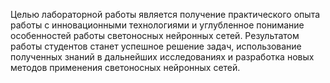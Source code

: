 Целью лабораторной работы является получение практического опыта работы с инновационными технологиями и углубленное понимание особенностей работы светоносных нейронных сетей. Результатом работы студентов станет успешное решение задач, использование полученных знаний в дальнейших исследованиях и разработка новых методов применения светоносных нейронных сетей.

